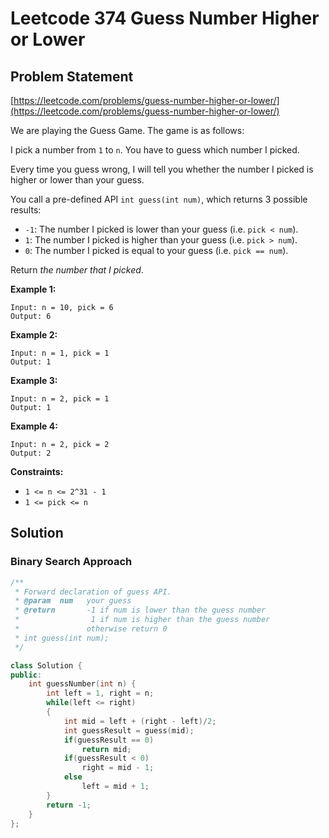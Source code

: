 # Leetcode 374 Guess Number Higher or Lower

## Problem Statement

[https://leetcode.com/problems/guess-number-higher-or-lower/](https://leetcode.com/problems/guess-number-higher-or-lower/)

We are playing the Guess Game. The game is as follows:

I pick a number from `1` to `n`. You have to guess which number I picked.

Every time you guess wrong, I will tell you whether the number I picked is higher or lower than your guess.

You call a pre-defined API `int guess(int num)`, which returns 3 possible results:

* `-1`: The number I picked is lower than your guess \(i.e. `pick < num`\).
* `1`: The number I picked is higher than your guess \(i.e. `pick > num`\).
* `0`: The number I picked is equal to your guess \(i.e. `pick == num`\).

Return _the number that I picked_.

**Example 1:**

```text
Input: n = 10, pick = 6
Output: 6
```

**Example 2:**

```text
Input: n = 1, pick = 1
Output: 1
```

**Example 3:**

```text
Input: n = 2, pick = 1
Output: 1
```

**Example 4:**

```text
Input: n = 2, pick = 2
Output: 2
```

**Constraints:**

* `1 <= n <= 2^31 - 1`
* `1 <= pick <= n`

## Solution

### Binary Search Approach

```cpp
/** 
 * Forward declaration of guess API.
 * @param  num   your guess
 * @return 	     -1 if num is lower than the guess number
 *			      1 if num is higher than the guess number
 *               otherwise return 0
 * int guess(int num);
 */

class Solution {
public:
    int guessNumber(int n) {
        int left = 1, right = n;
        while(left <= right)
        {
            int mid = left + (right - left)/2;
            int guessResult = guess(mid);
            if(guessResult == 0)
                return mid;
            if(guessResult < 0)
                right = mid - 1;
            else
                left = mid + 1;
        }
        return -1;
    }
};
```

